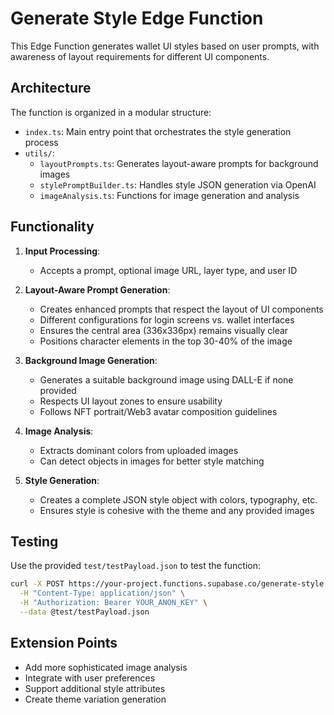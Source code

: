 
# Generate Style Edge Function

This Edge Function generates wallet UI styles based on user prompts, with awareness of layout requirements for different UI components.

## Architecture

The function is organized in a modular structure:

- `index.ts`: Main entry point that orchestrates the style generation process
- `utils/`:
  - `layoutPrompts.ts`: Generates layout-aware prompts for background images
  - `stylePromptBuilder.ts`: Handles style JSON generation via OpenAI
  - `imageAnalysis.ts`: Functions for image generation and analysis

## Functionality

1. **Input Processing**:
   - Accepts a prompt, optional image URL, layer type, and user ID
   
2. **Layout-Aware Prompt Generation**:
   - Creates enhanced prompts that respect the layout of UI components
   - Different configurations for login screens vs. wallet interfaces
   - Ensures the central area (336x336px) remains visually clear
   - Positions character elements in the top 30-40% of the image
   
3. **Background Image Generation**:
   - Generates a suitable background image using DALL-E if none provided
   - Respects UI layout zones to ensure usability
   - Follows NFT portrait/Web3 avatar composition guidelines
   
4. **Image Analysis**:
   - Extracts dominant colors from uploaded images
   - Can detect objects in images for better style matching
   
5. **Style Generation**:
   - Creates a complete JSON style object with colors, typography, etc.
   - Ensures style is cohesive with the theme and any provided images

## Testing

Use the provided `test/testPayload.json` to test the function:

```bash
curl -X POST https://your-project.functions.supabase.co/generate-style \
  -H "Content-Type: application/json" \
  -H "Authorization: Bearer YOUR_ANON_KEY" \
  --data @test/testPayload.json
```

## Extension Points

- Add more sophisticated image analysis
- Integrate with user preferences
- Support additional style attributes
- Create theme variation generation

